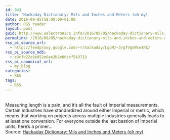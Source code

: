 ```yaml
---
id: 943
title: 'Hackaday Dictionary: Mils and Inches and Meters (oh my)'
date: 2016-08-05T18:00:00+01:00
author: RSS reader
layout: post
guid: http://www.uelectronics.info/2016/08/05/hackaday-dictionary-mils-and-inches-and-meters-oh-my/
permalink: /2016/08/05/hackaday-dictionary-mils-and-inches-and-meters-oh-my/
rss_pi_source_url:
  - http://feedproxy.google.com/~r/hackaday/LgoM/~3/gTVgUWse1Rk/
rss_pi_source_md5:
  - e3cfd22c8e852e6ae3b2e66ccf543713
rss_pi_canonical_url:
  - my_blog
categories:
  - RSS
tags:
  - RSS
---
```

&#013;  
Measuring length is a pain, and it’s all the fault of Imperial measurements. Certain industries have standardized around either Imperial or metric, which means that working on projects across multiple industries generally leads to at least one conversion. For everyone outside the last bastion of Imperial units, here’s a primer…&#013;  
Source: <a href="http://feedproxy.google.com/~r/hackaday/LgoM/~3/gTVgUWse1Rk/" target="_blank">Hackaday Dictionary: Mils and Inches and Meters (oh my)</a>